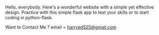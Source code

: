 Hello, everybody. Here's a wonderful website with a simple yet effective design. Practice with this simple flask app to test your skills or to start coding in python-flask.

Want to Contact Me ?
email = harryed525@gmail.com
